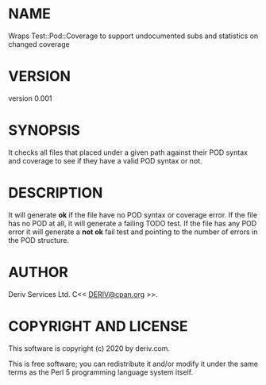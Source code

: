 # NAME

Wraps Test::Pod::Coverage to support undocumented subs and statistics on changed coverage

# VERSION

version 0.001

# SYNOPSIS

It checks all files that placed under a given path against their POD syntax and coverage
to see if they have a valid POD syntax or not.

# DESCRIPTION

It will generate **ok** if the file have no POD syntax or coverage error.
If the file has no POD at all, it will generate a failing TODO test.
If the file has any POD error it will generate a **not ok** fail test and pointing to the number of errors in the POD structure.

# AUTHOR

Deriv Services Ltd. C<< DERIV@cpan.org >>.

# COPYRIGHT AND LICENSE

This software is copyright (c) 2020 by deriv.com.

This is free software; you can redistribute it and/or modify it under
the same terms as the Perl 5 programming language system itself.
